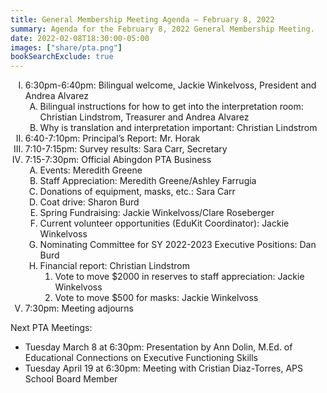 ```yaml
---
title: General Membership Meeting Agenda — February 8, 2022
summary: Agenda for the February 8, 2022 General Membership Meeting.
date: 2022-02-08T18:30:00-05:00
images: ["share/pta.png"]
bookSearchExclude: true
---
```


<style type="text/css">
    ol { list-style-type: upper-roman; }
    ol ol { list-style-type: upper-alpha; }
    ol ol ol { list-style-type: decimal; }
    ol ol ol ol { list-style-type: lower-alpha; }
    ul { list-style-type: disc; }
</style>

1. 6:30pm-6:40pm: Bilingual welcome, Jackie Winkelvoss, President and Andrea Alvarez
    1. Bilingual instructions for how to get into the interpretation room: Christian Lindstrom, Treasurer and Andrea Alvarez
    1. Why is translation and interpretation important: Christian Lindstrom
1. 6:40-7:10pm: Principal’s Report: Mr. Horak
1. 7:10-7:15pm: Survey results: Sara Carr, Secretary
1. 7:15-7:30pm: Official Abingdon PTA Business
    1. Events: Meredith Greene
    1. Staff Appreciation: Meredith Greene/Ashley Farrugia
    1. Donations of equipment, masks, etc.: Sara Carr
    1. Coat drive: Sharon Burd
    1. Spring Fundraising: Jackie Winkelvoss/Clare Roseberger
    1. Current volunteer opportunities (EduKit Coordinator): Jackie Winkelvoss
    1. Nominating Committee for SY 2022-2023 Executive Positions: Dan Burd
    1. Financial report: Christian Lindstrom
        1. Vote to move $2000 in reserves to staff appreciation: Jackie Winkelvoss
        1. Vote to move $500 for masks: Jackie Winkelvoss
1. 7:30pm: Meeting adjourns

Next PTA Meetings:
- Tuesday March 8 at 6:30pm: Presentation by Ann Dolin, M.Ed. of Educational Connections on Executive Functioning Skills
- Tuesday April 19 at 6:30pm: Meeting with Cristian Diaz-Torres, APS School Board Member